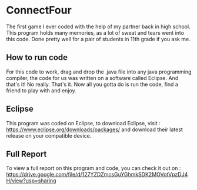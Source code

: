 # ConnectFour
The first game I ever coded with the help of my partner back in high school. This program holds many memories, as a lot of sweat and tears went into this code. Done pretty well for a pair of students in 11th grade if you ask me.

## How to run code
For this code to work, drag and drop the .java file into any java programming compiler, the code for us was written on a software called Eclipse.
And that's it! No really. That's it. Now all you gotta do is run the code, find a friend to play with and enjoy.

## Eclipse
This program was coded on Eclipse, to download Eclipse, visit : https://www.eclipse.org/downloads/packages/ and download their latest release on your compatible device.

## Full Report 
To view a full report on this program and code, you can check it out on : https://drive.google.com/file/d/127YZDZmcsGuYGhmkSDK2MOVotVpzDJ4H/view?usp=sharing

